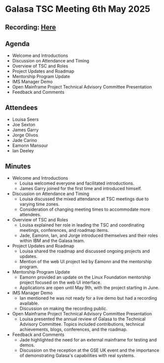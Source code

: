 # Galasa TSC Meeting 6th May 2025

## Recording: [Here](https://zoom.us/rec/share/kXanfu40kt6gjq9Lzkw0TU8yO5w7W2o9r9S4SLMDTcAQrRIksrjoLoSe20L0e1I9.UGjWQnAx2sLI2psg)

## Agenda
- Welcome and Introductions
- Discussion on Attendance and Timing
- Overview of TSC and Roles
- Project Updates and Roadmap
- Mentorship Program Update
- IMS Manager Demo
- Open Mainframe Project Technical Advisory Committee Presentation
- Feedback and Comments

## Attendees
- Louisa Seers
- Joe Sexton
- James Garry
- Jorge Olivos
- Jade Carino
- Eamonn Mansour
- Ian Deeley

## Minutes
* Welcome and Introductions
  * Louisa welcomed everyone and facilitated introductions.
  * James Garry joined for the first time and introduced himself.
* Discussion on Attendance and Timing
  * Louisa discussed the mixed attendance at TSC meetings due to varying time zones.
  * Consideration of changing meeting times to accommodate more attendees.
* Overview of TSC and Roles
  * Louisa explained her role in leading the TSC and coordinating meetings, conferences, and roadmap items.
  * Jade, Eamonn, Ian, and Jorge introduced themselves and their roles within IBM and the Galasa team.
* Project Updates and Roadmap
  * Louisa shared the roadmap and discussed ongoing projects and updates.
  * Mention of the web UI project led by Eamonn and the mentorship program.
* Mentorship Program Update
  * Eamonn provided an update on the Linux Foundation mentorship project focused on the web UI interface.
  * Applications are open until May 9th, with the project starting in June.
* IMS Manager Demo
  * Ian mentioned he was not ready for a live demo but had a recording available.
  * Discussion on making the recording public.
* Open Mainframe Project Technical Advisory Committee Presentation
  * Louisa presented the annual review of Galasa to the Technical Advisory Committee. Topics included contributions, technical achievements, blogs, conferences, and the roadmap.
* Feedback and Comments
  * Jade highlighted the need for an external mainframe for testing and demos.
  * Discussion on the reception at the GSE UK event and the importance of demonstrating Galasa's capabilities with real systems.
